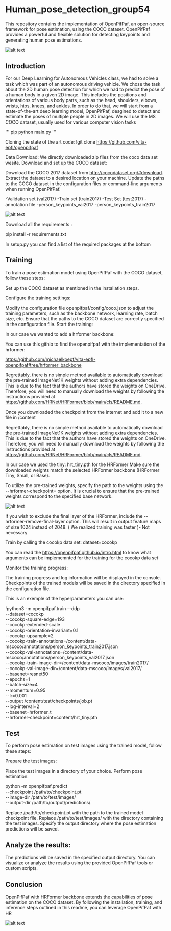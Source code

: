 # Human_pose_detection_group54

This repository contains the implementation of OpenPifPaf, an open-source framework for pose estimation, using the COCO dataset. OpenPifPaf provides a powerful and flexible solution for detecting keypoints and generating human pose estimations.

![alt text](openpose2.png)

## Introduction
For our Deep Learning for Autonomous Vehicles class, we had to solve a task which was part of an autonomous driving vehicle. We chose the task about the 2D human pose detection for which we had to predict the pose of a human body in a given 2D image. This includes the positions and orientations of various body parts, such as the head, shoulders, elbows, wrists, hips, knees, and ankles. In order to do that, we will start from a state-of-the-art deep learning model, OpenPifPaf, desgined to detect and estimate the poses of multiple people in 2D images. We will use the MS COCO dataset, usually used for various computer vision tasks

'''
pip python main.py
'''

Cloning the state of the art code:
!git clone https://github.com/vita-epfl/openpifpaf

Data Download:
We directly downloaded zip files from the coco data set wesite. 
Download and set up the COCO dataset:

Download the COCO 2017 dataset from http://cocodataset.org/#download.
Extract the dataset to a desired location on your machine.
Update the paths to the COCO dataset in the configuration files or command-line arguments when running OpenPifPaf.

-Validation set (val2017)
-Train set (train2017)
-Test Set (test2017)
-annotation file 
  -person_keypoints_val2017
  -person_keypoints_train2017
 
![alt text](OpenPose.jpg)

  
Download all the requirements :

pip install -r requirements.txt

In setup.py you can find a list of the required packages at the bottom

## Training


To train a pose estimation model using OpenPifPaf with the COCO dataset, follow these steps:

Set up the COCO dataset as mentioned in the installation steps.

Configure the training settings:

Modify the configuration file openpifpaf/config/coco.json to adjust the training parameters, such as the backbone network, learning rate, batch size, etc.
Ensure that the paths to the COCO dataset are correctly specified in the configuration file.
Start the training:

In our case we wanted to add a hrformer backbone:
 
You can use this githib to find the openpifpaf with the implementation of the hrformer:


https://github.com/michaelkoepf/vita-epfl-openpifpaf/tree/hrformer_backbone



Regrettably, there is no simple method available to automatically download the pre-trained ImageNet1K weights without adding extra dependencies. This is due to the fact that the authors have stored the weights on OneDrive. Therefore, you will need to manually download the weights by following the instructions provided at https://github.com/HRNet/HRFormer/blob/main/cls/README.md.

Once you downloaded  the checkpoint from the internet and add it to a new file in /content


Regrettably, there is no simple method available to automatically download the pre-trained ImageNet1K weights without adding extra dependencies. This is due to the fact that the authors have stored the weights on OneDrive. Therefore, you will need to manually download the weights by following the instructions provided at https://github.com/HRNet/HRFormer/blob/main/cls/README.md.

In our case we used the tiny: hrt_tiny.pth for the HRFormer
Make sure the downloaded weights match the selected HRFormer backbone (HRFormer Tiny, Small, or Base).

To utilize the pre-trained weights, specify the path to the weights using the --hrformer-checkpoint=<path to weights> option. It is crucial to ensure that the pre-trained weights correspond to the specified base network.

![alt text](hrformer.png)

If you wish to exclude the final layer of the HRFormer, include the --hrformer-remove-final-layer option. This will result in output feature maps of size 1024 instead of 2048. ( We realized training was faster )- Not necessary
  
Train by calling the cocokp data set:
  dataset=cocokp
  
You can read the  https://openpifpaf.github.io/intro.html to know what arguments can be implememnted for the training for the cocokp data set 
  
Monitor the training progress:

The training progress and log information will be displayed in the console.
Checkpoints of the trained models will be saved in the directory specified in the configuration file.
  
This is an exemple of the hyperparameters you can use:
  
!python3 -m openpifpaf.train --ddp \
  --dataset=cocokp \
  --cocokp-square-edge=193 \
  --cocokp-extended-scale \
  --cocokp-orientation-invariant=0.1 \
  --cocokp-upsample=2 \
  --cocokp-train-annotations=/content/data-mscoco/annotations/person_keypoints_train2017.json \
  --cocokp-val-annotations=/content/data-mscoco/annotations/person_keypoints_val2017.json \
  --cocokp-train-image-dir=/content/data-mscoco/images/train2017/ \
  --cocokp-val-image-dir=/content/data-mscoco/images/val2017/ \
  --basenet=resnet50 \
  --epochs=1 \
  --batch-size=4 \
  --momentum=0.95 \
  --lr=0.001 \
  --output /content/test/checkpoints/job.pt \
  --log-interval=2 \
  --basenet=hrformer_t \
  --hrformer-checkpoint=content/hrt_tiny.pth

## Test 
  
To perform pose estimation on test images using the trained model, follow these steps:

Prepare the test images:

Place the test images in a directory of your choice.
Perform pose estimation:
  
python -m openpifpaf.predict \
    --checkpoint /path/to/checkpoint.pt \
    --image-dir /path/to/test/images/ \
    --output-dir /path/to/output/predictions/
  
  
Replace /path/to/checkpoint.pt with the path to the trained model checkpoint file.
Replace /path/to/test/images/ with the directory containing the test images.
Specify the output directory where the pose estimation predictions will be saved.

## Analyze the results:

The predictions will be saved in the specified output directory.
You can visualize or analyze the results using the provided OpenPifPaf tools or custom scripts.

## Conclusion
OpenPifPaf with HRFormer backbone extends the capabilities of pose estimation on the COCO dataset. By following the installation, training, and inference steps outlined in this readme, you can leverage OpenPifPaf with HR
  
![alt text](http://url/to/img.png)
  


